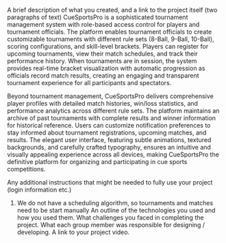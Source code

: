 A brief description of what you created, and a link to the project itself (two paragraphs of text)
   CueSportsPro is a sophisticated tournament management system with role-based access control for players and 
tournament officials. The platform enables tournament officials to create customizable tournaments 
with different rule sets (8-Ball, 9-Ball, 10-Ball), scoring configurations, and skill-level brackets. Players 
can register for upcoming tournaments, view their match schedules, and track their performance history. When 
tournaments are in session, the system provides real-time bracket visualization with automatic progression 
as officials record match results, creating an engaging and transparent tournament experience for all participants
and spectators.

   Beyond tournament management, CueSportsPro delivers comprehensive player profiles with detailed match histories, 
win/loss statistics, and performance analytics across different rule sets. The platform maintains an archive of past 
tournaments with complete results and winner information for historical reference. Users can customize notification 
preferences to stay informed about tournament registrations, upcoming matches, and results. The elegant user interface, 
featuring subtle animations, textured backgrounds, and carefully crafted typography, ensures an intuitive and visually 
appealing experience across all devices, making CueSportsPro the definitive platform for organizing and participating 
in cue sports competitions.

Any additional instructions that might be needed to fully use your project (login information etc.)
   1. We do not have a scheduling algorithm, so tournaments and matches need to be start manually
An outline of the technologies you used and how you used them.
What challenges you faced in completing the project.
What each group member was responsible for designing / developing.
A link to your project video.